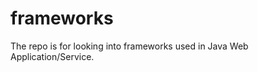 frameworks
==========

The repo is for looking into frameworks used in Java Web Application/Service.
